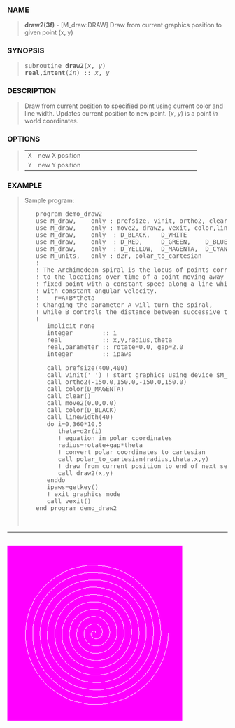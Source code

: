 <?
<body>
  <a name="top" id="top"></a>
  <div id="Container">
    <div id="Content">
      <div class="c94">
      </div><a name="0"></a>
      <h3><a name="0">NAME</a></h3>
      <blockquote>
        <b>draw2(3f)</b> - [M_draw:DRAW] Draw from current graphics position to given point (x, y) <b></b>
      </blockquote><a name="contents" id="contents"></a>
      <h3><a name="5">SYNOPSIS</a></h3>
      <blockquote>
        <pre>
subroutine <b>draw2</b>(<i>x</i>, <i>y</i>)
<b>real,intent</b>(<i>in</i>) :: <i>x</i>, <i>y</i>
</pre>
      </blockquote><a name="2"></a>
      <h3><a name="2">DESCRIPTION</a></h3>
      <blockquote>
        Draw from current position to specified point using current color and line width. Updates current position to new point. (<i>x</i>, <i>y</i>) is a
        point <i>in</i> world coordinates.
      </blockquote><a name="3"></a>
      <h3><a name="3">OPTIONS</a></h3>
      <blockquote>
        <table cellpadding="3">
          <tr valign="top">
            <td class="c95" width="6%" nowrap="nowrap">X</td>
            <td valign="bottom">new X position</td>
          </tr>
          <tr valign="top">
            <td class="c95" width="6%" nowrap="nowrap">Y</td>
            <td valign="bottom">new Y position</td>
          </tr>
        </table>
      </blockquote><a name="4"></a>
      <h3><a name="4">EXAMPLE</a></h3>
      <blockquote>
        Sample program:
        <pre>
   program demo_draw2
   use M_draw,    only : prefsize, vinit, ortho2, clear, getkey
   use M_draw,    only : move2, draw2, vexit, color,linewidth
   use M_draw,    only  : D_BLACK,   D_WHITE
   use M_draw,    only  : D_RED,     D_GREEN,    D_BLUE
   use M_draw,    only  : D_YELLOW,  D_MAGENTA,  D_CYAN
   use M_units,   only : d2r, polar_to_cartesian
   !
   ! The Archimedean spiral is the locus of points corresponding
   ! to the locations over time of a point moving away from a
   ! fixed point with a constant speed along a line which rotates
   ! with constant angular velocity.
   !    r=A+B*theta
   ! Changing the parameter A will turn the spiral,
   ! while B controls the distance between successive turnings.
   !
      implicit none
      integer        :: i
      real           :: x,y,radius,theta
      real,parameter :: rotate=0.0, gap=2.0
      integer        :: ipaws
<br />      call prefsize(400,400)
      call vinit(' ') ! start graphics using device $M_draw_DEVICE
      call ortho2(-150.0,150.0,-150.0,150.0)
      call color(D_MAGENTA)
      call clear()
      call move2(0.0,0.0)
      call color(D_BLACK)
      call linewidth(40)
      do i=0,360*10,5
         theta=d2r(i)
         ! equation in polar coordinates
         radius=rotate+gap*theta
         ! convert polar coordinates to cartesian
         call polar_to_cartesian(radius,theta,x,y)
         ! draw from current position to end of next segment
         call draw2(x,y)
      enddo
      ipaws=getkey()
      ! exit graphics mode
      call vexit()
   end program demo_draw2
<br />
</pre>
      </blockquote>
      <hr />
      <br />
      <div class="c94"><img src="../images/draw2.3m_draw.gif" /></div>
    </div>
  </div>
</body>
